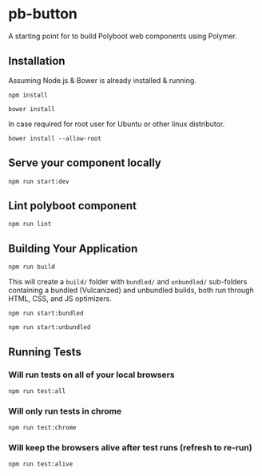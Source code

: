 # pb-button

A starting point for to build Polyboot web components using Polymer.

## Installation
Assuming Node.js & Bower is already installed & running.

```
npm install
```

```
bower install
```

In case required for root user for Ubuntu or other linux distributor.
```
bower install --allow-root
```

## Serve your component locally
```
npm run start:dev
```

## Lint polyboot component
```
npm run lint
```

## Building Your Application

```
npm run build
```

This will create a `build/` folder with `bundled/` and `unbundled/` sub-folders
containing a bundled (Vulcanized) and unbundled builds, both run through HTML,
CSS, and JS optimizers.

```
npm run start:bundled
```

```
npm run start:unbundled
```

## Running Tests

### Will run tests on all of your local browsers
```
npm run test:all
```

### Will only run tests in chrome
```
npm run test:chrome
```

### Will keep the browsers alive after test runs (refresh to re-run)
```
npm run test:alive
```
